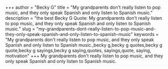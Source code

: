 +++
author = "Becky G"
title = "My grandparents don't really listen to pop music, and they only speak Spanish and only listen to Spanish music."
description = "the best Becky G Quote: My grandparents don't really listen to pop music, and they only speak Spanish and only listen to Spanish music."
slug = "my-grandparents-dont-really-listen-to-pop-music-and-they-only-speak-spanish-and-only-listen-to-spanish-music"
keywords = "My grandparents don't really listen to pop music, and they only speak Spanish and only listen to Spanish music.,becky g,becky g quotes,becky g quote,becky g sayings,becky g saying,quotes, sayings,quote, saying, motivation"
+++
My grandparents don't really listen to pop music, and they only speak Spanish and only listen to Spanish music.
